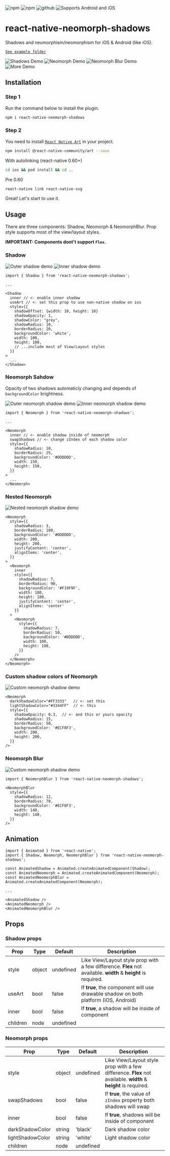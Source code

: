 ![npm](https://img.shields.io/npm/v/react-native-neomorph-shadows?style=flat-square)
![npm](https://img.shields.io/npm/dt/react-native-neomorph-shadows?style=flat-square)
![github](https://img.shields.io/github/stars/tokkozhin/react-native-neomorph-shadows?style=flat-square)
![Supports Android and iOS](https://img.shields.io/badge/platforms-android%20|%20ios-lightgrey.svg?style=flat-square)

# react-native-neomorph-shadows

Shadows and neumorphism/neomorphism for iOS & Android (like iOS).

[`See example folder`](example)

![Shadows Demo](assets/shadows.gif)
![Neomorph Demo](assets/neomorph.gif)
![Neomorph Blur Demo](assets/neomorphblur.gif)
![More Demo](assets/more.gif)

## Installation

### Step 1

Run the command below to install the plugin.

```bash
npm i react-native-neomorph-shadows
```

### Step 2

You need to install [`React Native Art`]('https://github.com/react-native-community/art') in your project.

```bash
npm install @react-native-community/art --save
```

With autolinking (react-native 0.60+)

```bash
cd ios && pod install && cd ..
```

Pre 0.60

```bash
react-native link react-native-svg
```

Great! Let's start to use it.

## Usage

There are three components: Shadow, Neomorph & NeomorphBlur.
Prop style supports most of the view/layout styles.

**IMPORTANT: Components dont't support `Flex`.**

### Shadow

![Outer shadow demo](assets/shadow.png)
![Inner shadow demo](assets/inner_shadow.png)

```
import { Shadow } from 'react-native-neomorph-shadows';

...

<Shadow
  inner // <- enable inner shadow
  useArt // <- set this prop to use non-native shadow on ios
  style={{
    shadowOffset: {width: 10, height: 10}
    shadowOpacity: 1,
    shadowColor: "grey",
    shadowRadius: 10,
    borderRadius: 20,
    backgroundColor: 'white',
    width: 100,
    height: 100,
    // ...include most of View/Layout styles
  }}
>
  ...
</Shadow>
```

### Neomorph Sahdow

Opacity of two shadows automaticly changing and depends of `backgroundColor` brightness.

![Outer neomorph shadow demo](assets/neomorph.png)
![Inner neomorph shadow demo](assets/inner_neomorph.png)

```
import { Neomorph } from 'react-native-neomorph-shadows';

...

<Neomorph
  inner // <- enable shadow inside of neomorph
  swapShadows // <- change zIndex of each shadow color
  style={{
    shadowRadius: 10,
    borderRadius: 25,
    backgroundColor: '#DDDDDD',
    width: 150,
    height: 150,
  }}
>
  ...
</Neomorph>
```

### Nested Neomorph

![Nested neomorph shadow demo](assets/neomorph_nested.png)

```
<Neomorph
  style={{
    shadowRadius: 3,
    borderRadius: 100,
    backgroundColor: '#DDDDDD',
    width: 200,
    height: 200,
    justifyContent: 'center',
    alignItems: 'center',
  }}
>
  <Neomorph
    inner
    style={{
      shadowRadius: 7,
      borderRadius: 90,
      backgroundColor: '#F19F9F',
      width: 180,
      height: 180,
      justifyContent: 'center',
      alignItems: 'center'
    }}
  >
    <Neomorph
      style={{
        shadowRadius: 7,
        borderRadius: 50,
        backgroundColor: '#DDDDDD',
        width: 100,
        height: 100,
      }}
    />
  </Neomorph>
</Neomorph>
```

### Custom shadow colors of Neomorph

![Custom neomorph shadow demo](assets/neomorph_custom_colors.jpg)

```
<Neomorph
  darkShadowColor="#FF3333"   // <- set this
  lightShadowColor="#3344FF"  // <- this
  style={{
    shadowOpacity: 0.3,  // <- and this or yours opacity
    shadowRadius: 15,
    borderRadius: 50,
    backgroundColor: '#ECF0F3',
    width: 200,
    height: 200,
  }}
/>
```

### Neomorph Blur

![Custom neomorph shadow demo](assets/neomorphblur.png)

```
import { NeomorphBlur } from 'react-native-neomorph-shadows';

<NeomorphBlur
  style={{
    shadowRadius: 12,
    borderRadius: 70,
    backgroundColor: '#ECF0F3',
    width: 140,
    height: 140,
  }}
/>
```

## Animation

```
import { Animated } from 'react-native';
import { Shadow, Neomorph, NeomorphBlur } from 'react-native-neomorph-shadows';

const AnimatedShadow = Animated.createAnimatedComponent(Shadow);
const AnimatedNeomorph = Animated.createAnimatedComponent(Neomorph);
const AnimatedNeomorphBlur = Animated.createAnimatedComponent(Neomorph);

...

<AnimatedShadow />
<AnimatedNeomorph />
<AnimatedNeomorphBlur />
```

## Props

### Shadow props

| Prop     | Type   | Default   | Description                                                                                                    |
| -------- | ------ | --------- | -------------------------------------------------------------------------------------------------------------- |
| style    | object | undefined | Like View/Layout style prop with a few difference. **Flex** not available. **width** & **height** is required. |  |
| useArt   | bool   | false     | If **true**, the component will use drawable shadow on both platform (iOS, Android)                            |
| inner    | bool   | false     | If **true**, a shadow will be inside of component                                                              |
| children | node   | undefined |                                                                                                                |

### Neomorph props

| Prop             | Type   | Default   | Description                                                                                                    |
| ---------------- | ------ | --------- | -------------------------------------------------------------------------------------------------------------- |
| style            | object | undefined | Like View/Layout style prop with a few difference. **Flex** not available. **width** & **height** is required. |  |
| swapShadows      | bool   | false     | If **true**, the value of `zIndex` property both shadows will swap                                             |
| inner            | bool   | false     | If **true**, shadows will be inside of component                                                               |
| darkShadowColor  | string | 'black'   | Dark shadow color                                                                                              |
| lightShadowColor | string | 'white'   | Light shadow color                                                                                             |
| children         | node   | undefined |                                                                                                                |
